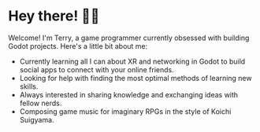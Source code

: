 # Hey there! 👋🏾

Welcome! I'm Terry, a game programmer currently obsessed with building Godot projects. Here's a little bit about me:

- Currently learning all I can about XR and networking in Godot to build social apps to connect with your online friends.
- Looking for help with finding the most optimal methods of learning new skills. 
- Always interested in sharing knowledge and exchanging ideas with fellow nerds.
- Composing game music for imaginary RPGs in the style of Koichi Suigyama.
